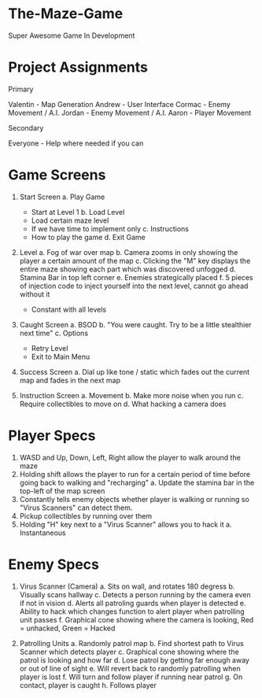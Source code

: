 The-Maze-Game
=============

Super Awesome Game In Development


Project Assignments
===================
Primary

Valentin - Map Generation
Andrew - User Interface
Cormac - Enemy Movement / A.I.
Jordan - Enemy Movement / A.I.
Aaron - Player Movement

Secondary

Everyone - Help where needed if you can

Game Screens
============
1. Start Screen
  a. Play Game
    - Start at Level 1
  b. Load Level
    - Load certain maze level
    - If we have time to implement only
  c. Instructions
    - How to play the game
  d. Exit Game

2. Level
  a. Fog of war over map
  b. Camera zooms in only showing the player a certain amount of the map
  c. Clicking the "M" key displays the entire maze showing each part which was discovered unfogged
  d. Stamina Bar in top left corner
  e. Enemies strategically placed
  f. 5 pieces of injection code to inject yourself into the next level, cannot go ahead without it
    - Constant with all levels

3. Caught Screen
  a. BSOD
  b. "You were caught. Try to be a little stealthier next time"
  c. Options
    - Retry Level
    - Exit to Main Menu

4. Success Screen
  a. Dial up like tone / static which fades out the current map and fades in the next map

5. Instruction Screen
  a. Movement
  b. Make more noise when you run
  c. Require collectibles to move on
  d. What hacking a camera does

Player Specs
============
1. WASD and Up, Down, Left, Right allow the player to walk around the maze
2. Holding shift allows the player to run for a certain period of time before going back to walking and "recharging"
  a. Update the stamina bar in the top-left of the map screen
3. Constantly tells enemy objects whether player is walking or running so "Virus Scanners" can detect them.
4. Pickup collectibles by running over them
5. Holding "H" key next to a "Virus Scanner" allows you to hack it 
  a. Instantaneous

Enemy Specs
===========
1. Virus Scanner (Camera)
  a. Sits on wall, and rotates 180 degress
  b. Visually scans hallway
  c. Detects a person running by the camera even if not in vision
  d. Alerts all patroling guards when player is detected
  e. Ability to hack which changes function to alert player when patrolling unit passes
  f. Graphical cone showing where the camera is looking, Red = unhacked, Green = Hacked

2. Patrolling Units
  a. Randomly patrol map
  b. Find shortest path to Virus Scanner which detects player
  c. Graphical cone showing where the patrol is looking and how far
  d. Lose patrol by getting far enough away or out of line of sight
  e. Will revert back to randomly patrolling when player is lost
  f. Will turn and follow player if running near patrol
  g. On contact, player is caught
  h. Follows player
